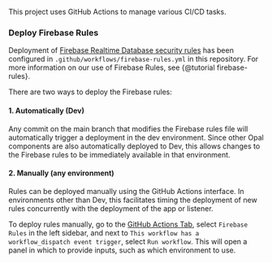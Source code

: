 <!--
SPDX-FileCopyrightText: Copyright 2025 Opal Health Informatics Group at the Research Institute of the McGill University Health Centre <john.kildea@mcgill.ca>

SPDX-License-Identifier: AGPL-3.0-or-later
-->

This project uses GitHub Actions to manage various CI/CD tasks.

### Deploy Firebase Rules

Deployment of [Firebase Realtime Database security rules](https://firebase.google.com/docs/database/security)
has been configured in `.github/workflows/firebase-rules.yml` in this repository.
For more information on our use of Firebase Rules, see {@tutorial firebase-rules}.

There are two ways to deploy the Firebase rules:

#### 1. Automatically (Dev)

Any commit on the main branch that modifies the Firebase rules file will automatically trigger a deployment in the dev environment.
Since other Opal components are also automatically deployed to Dev,
this allows changes to the Firebase rules to be immediately available in that environment.

#### 2. Manually (any environment)

Rules can be deployed manually using the GitHub Actions interface.
In environments other than Dev, this facilitates timing the deployment of new rules concurrently with the deployment of the app or listener.

To deploy rules manually, go to the [GitHub Actions Tab](https://github.com/opalmedapps/opal-listener/actions),
select `Firebase Rules` in the left sidebar, and next to `This workflow has a workflow_dispatch event trigger`,
select `Run workflow`.
This will open a panel in which to provide inputs, such as which environment to use.
